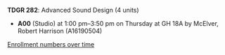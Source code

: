 **TDGR 282**: Advanced Sound Design (4 units)

- **A00** (Studio) at 1:00 pm–3:50 pm on Thursday at GH 18A by McElver, Robert Harrison (A16190504)

[Enrollment numbers over time](./TDGR282.tsv)
